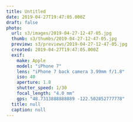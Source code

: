 ```yaml
---
title: Untitled
date: 2019-04-27T19:47:05.000Z
draft: false
photo:
  url: s3/images/2019-04-27-12-47-05.jpg
  thumb: s3/thumbs/2019-04-27-12-47-05.jpg
  preview: s3/previews/2019-04-27-12-47-05.jpg
  created: 2019-04-27T19:47:05.000Z
  exif:
    make: Apple
    model: "iPhone 7"
    lens: "iPhone 7 back camera 3.99mm f/1.8"
    iso: 40
    aperture: 1.8
    shutter_speed: 1/30
    focal_length: "4.0 mm"
    gps: "48.7313888888889 -122.502852777778"
  title: null
  caption: null
---
```

